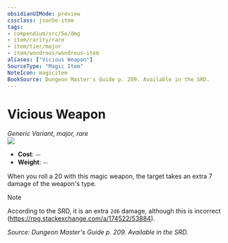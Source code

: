 ```yaml
---
obsidianUIMode: preview
cssclass: json5e-item
tags:
- compendium/src/5e/dmg
- item/rarity/rare
- item/tier/major
- item/wondrous/wondrous-item
aliases: ["Vicious Weapon"]
SourceType: "Magic Item"
NoteIcon: magicitem
BookSource: Dungeon Master's Guide p. 209. Available in the SRD.
---
```

# Vicious Weapon
*Generic Variant, major, rare*  
![](/2-Mechanics/CLI/items/img/vicious-weapon.webp#right)  

- **Cost**: ⏤
- **Weight**: ⏤

When you roll a 20 with this magic weapon, the target takes an extra 7 damage of the weapon's type.

> [!note]
> According to the SRD, it is an extra `2d6` damage, although this is incorrect (https://rpg.stackexchange.com/a/174522/53884).

*Source: Dungeon Master's Guide p. 209. Available in the SRD.*